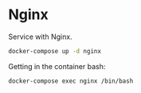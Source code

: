 # Nginx

Service with Nginx.

```bash
docker-compose up -d nginx
```

Getting in the container bash:
```bash
docker-compose exec nginx /bin/bash
```
